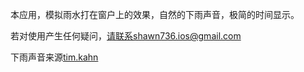 
本应用，模拟雨水打在窗户上的效果，自然的下雨声音，极简的时间显示。

若对使用产生任何疑问，请联系shawn736.ios@gmail.com

下雨声音来源[tim.kahn](https://freesound.org/people/tim.kahn/sounds/169031/)

